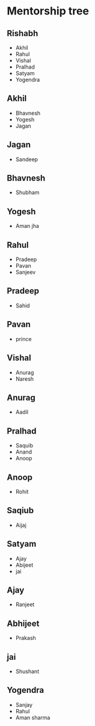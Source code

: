 # Mentorship tree

## Rishabh 
- Akhil
- Rahul
- Vishal
- Pralhad
- Satyam
- Yogendra

## Akhil
- Bhavnesh
- Yogesh
- Jagan

## Jagan
- Sandeep

## Bhavnesh
- Shubham

## Yogesh
- Aman jha

## Rahul
- Pradeep
- Pavan
- Sanjeev

## Pradeep 
- Sahid

## Pavan
- prince 

## Vishal
- Anurag
- Naresh

## Anurag
- Aadil


## Pralhad
- Saquib
- Anand
- Anoop

## Anoop 
- Rohit

## Saqiub
- Aijaj

## Satyam 
- Ajay 
- Abijeet
- jai

## Ajay 
- Ranjeet

## Abhijeet
- Prakash

## jai
- Shushant

## Yogendra
- Sanjay
- Rahul
- Aman sharma

